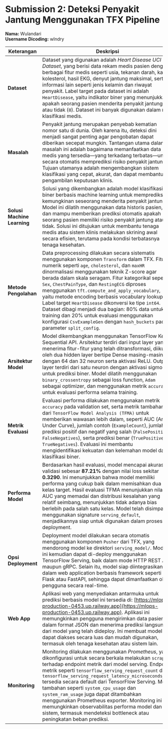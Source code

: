 # Submission 2: Deteksi Penyakit Jantung Menggunakan TFX Pipeline

**Nama:** Wulandari  
**Username Dicoding:** wlndry

| **Keterangan**          | **Deskripsi** |
|-------------------------|---------------|
| **Dataset**             | Dataset yang digunakan adalah *Heart Disease UCI Dataset*, yang berisi data rekam medis pasien dengan berbagai fitur medis seperti usia, tekanan darah, kadar kolesterol, hasil EKG, denyut jantung maksimal, serta informasi lain seperti jenis kelamin dan riwayat penyakit. Label target pada dataset ini adalah `HeartDisease`, yaitu indikator biner yang menunjukkan apakah seorang pasien menderita penyakit jantung (`1`) atau tidak (`0`). Dataset ini banyak digunakan dalam riset klasifikasi medis. |
| **Masalah**             | Penyakit jantung merupakan penyebab kematian nomor satu di dunia. Oleh karena itu, deteksi dini menjadi sangat penting agar pengobatan dapat diberikan secepat mungkin. Tantangan utama dalam masalah ini adalah bagaimana memanfaatkan data medis yang tersedia—yang terkadang terbatas—untuk secara otomatis memprediksi risiko penyakit jantung. Tujuan utamanya adalah mengembangkan sistem klasifikasi yang cepat, akurat, dan dapat membantu pengambilan keputusan klinis. |
| **Solusi Machine Learning** | Solusi yang dikembangkan adalah model klasifikasi biner berbasis machine learning untuk memprediksi kemungkinan seseorang menderita penyakit jantung. Model ini dilatih menggunakan data historis pasien, dan mampu memberikan prediksi otomatis apakah seorang pasien memiliki risiko penyakit jantung atau tidak. Solusi ini ditujukan untuk membantu tenaga medis atau sistem klinis melakukan skrining awal secara efisien, terutama pada kondisi terbatasnya tenaga kesehatan. |
| **Metode Pengolahan**   | Data preprocessing dilakukan secara sistematis menggunakan komponen `Transform` dalam TFX. Fitur numerik seperti `age`, `cholesterol`, dan `maxHR` dinormalisasi menggunakan teknik Z-score agar berada dalam skala seragam. Fitur kategorikal seperti `Sex`, `ChestPainType`, dan `RestingECG` diproses menggunakan `tft.compute_and_apply_vocabulary`, yaitu metode encoding berbasis vocabulary lookup. Label target `HeartDisease` dikonversi ke tipe `int64`. Dataset dibagi menjadi dua bagian: 80% data untuk training dan 20% untuk evaluasi menggunakan konfigurasi `CsvExampleGen` dengan `hash_buckets` pada parameter `split_config`. |
| **Arsitektur Model**    | Model dikembangkan menggunakan TensorFlow Keras Sequential API. Arsitektur terdiri dari input layer yang menerima fitur-fitur yang telah ditransformasi, diikuti oleh dua hidden layer bertipe Dense masing-masing dengan 64 dan 32 neuron serta aktivasi ReLU. Output layer terdiri dari satu neuron dengan aktivasi sigmoid untuk prediksi biner. Model dilatih menggunakan `binary_crossentropy` sebagai loss function, `Adam` sebagai optimizer, dan menggunakan metrik `accuracy` untuk evaluasi performa selama training. |
| **Metrik Evaluasi**     | Evaluasi performa dilakukan menggunakan metrik `accuracy` pada validation set, serta metrik tambahan dari `TensorFlow Model Analysis (TFMA)` untuk memberikan wawasan lebih dalam, seperti AUC (Area Under Curve), jumlah contoh (`ExampleCount`), jumlah prediksi positif dan negatif yang salah (`FalsePositives`, `FalseNegatives`), serta prediksi benar (`TruePositives`, `TrueNegatives`). Evaluasi ini membantu mengidentifikasi kekuatan dan kelemahan model dalam klasifikasi biner. |
| **Performa Model**      | Berdasarkan hasil evaluasi, model mencapai akurasi validasi sebesar **87.21%** dengan nilai loss sekitar **0.3290**. Ini menunjukkan bahwa model memiliki performa yang cukup baik dalam memisahkan dua kelas target. Hasil evaluasi TFMA menunjukkan nilai AUC yang memadai dan distribusi kesalahan yang relatif seimbang, menunjukkan tidak adanya bias berlebih pada salah satu kelas. Model telah disimpan menggunakan signature `serving_default`, menjadikannya siap untuk digunakan dalam proses deployment. |
| **Opsi Deployment**     | Deployment model dilakukan secara otomatis menggunakan komponen `Pusher` dari TFX, yang mendorong model ke direktori `serving_model/`. Model ini kemudian dapat di-deploy menggunakan TensorFlow Serving, baik dalam mode HTTP REST API maupun gRPC. Selain itu, model siap diintegrasikan ke dalam web application berbasis framework seperti Flask atau FastAPI, sehingga dapat dimanfaatkan oleh pengguna secara real-time. |
| **Web App**             | Aplikasi web yang menyediakan antarmuka untuk prediksi berbasis model ini tersedia di: [https://mlops-production-0453.up.railway.app](https://mlops-production-0453.up.railway.app). Aplikasi ini memungkinkan pengguna mengirimkan data pasien dalam format JSON dan menerima prediksi langsung dari model yang telah dideploy. Ini membuat model dapat diakses secara luas dan mudah digunakan, termasuk oleh tenaga kesehatan atau sistem lain. |
| **Monitoring**          | Monitoring dilakukan menggunakan *Prometheus*, yang dikonfigurasi untuk secara berkala melakukan `scrape` terhadap endpoint metrik dari model serving. Endpoint metrik seperti `tensorflow_serving_request_count` dan `tensorflow_serving_request_latency_microseconds_sum` tersedia secara default dari TensorFlow Serving. Metrik tambahan seperti `system_cpu_usage` dan `system_ram_usage` juga dapat ditambahkan menggunakan Prometheus exporter. Monitoring ini memungkinkan observabilitas performa model dan sistem, termasuk mendeteksi bottleneck atau peningkatan beban prediksi. |
